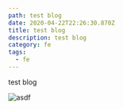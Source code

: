 ```yaml
---
path: test blog
date: 2020-04-22T22:26:30.870Z
title: test blog
description: test blog
category: fe
tags:
  - fe
---
```

test blog

![asdf](assets/icons8-edvard-munch-96.png "asdfghjk")